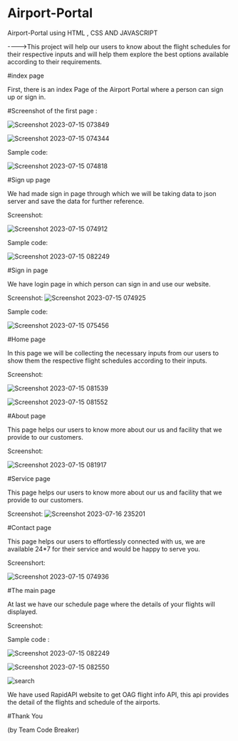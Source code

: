 # Airport-Portal

Airport-Portal using HTML , CSS AND JAVASCRIPT

---->This project will help our users to know about the flight schedules for their respective inputs and will help them explore the best options available according to their requirements.

#index page

First, there is an index Page of the Airport Portal where a person can sign up or sign in.

#Screenshot of the first page :

![Screenshot 2023-07-15 073849](https://github.com/roy705051/Airport-Portal/assets/118226807/25515240-3fc3-46f1-8395-6ad8f8d79ae9)

![Screenshot 2023-07-15 074344](https://github.com/roy705051/Airport-Portal/assets/118226807/ee01ba61-e362-41cb-8bfc-e7e34252e3b0)

Sample code:

![Screenshot 2023-07-15 074818](https://github.com/roy705051/Airport-Portal/assets/118226807/0faeb43f-ae5b-4c0a-8c03-0885a6a8423e)

#Sign up page

We had made sign in page through which we will be taking data to json server and save the data for further reference.

Screenshot:

![Screenshot 2023-07-15 074912](https://github.com/roy705051/Airport-Portal/assets/118226807/48a7f970-b3d7-4b62-abdd-d5f9fa3d5989)

Sample code:

![Screenshot 2023-07-15 082249](https://github.com/roy705051/Airport-Portal/assets/118226807/3606e5f6-85ab-47b9-bee8-c508409ac1b0)

#Sign in page

We have login page in which person can sign in and use our website.

Screenshot:
![Screenshot 2023-07-15 074925](https://github.com/roy705051/Airport-Portal/assets/118226807/0fece15d-05b8-4ebe-81f0-b5ce489a3c80)

Sample code:

![Screenshot 2023-07-15 075456](https://github.com/roy705051/Airport-Portal/assets/118226807/0f4164ef-6bcc-4434-9fd4-2275bce79e52)

#Home page

In this page we will be collecting the necessary inputs from our users to show them the respective flight schedules according to their inputs.

Screenshot:

![Screenshot 2023-07-15 081539](https://github.com/roy705051/Airport-Portal/assets/118226807/bd955271-4f0e-49d7-acf2-de5afe4c79c9)

![Screenshot 2023-07-15 081552](https://github.com/roy705051/Airport-Portal/assets/118226807/bdb9f75b-77e9-4a09-9169-6ee3fdd7863a)

#About page

This page helps our users to know more about our us and facility that we provide to our customers.

Screenshot:

![Screenshot 2023-07-15 081917](https://github.com/roy705051/Airport-Portal/assets/118226807/875c05e5-d6b4-442e-b3d8-d0f28bd30b9c)

#Service page

This page helps our users to know more about our us and facility that we provide to our customers.

Screenshot:
![Screenshot 2023-07-16 235201](https://github.com/roy705051/Airport-Portal/assets/118226807/653609c4-c4eb-4c02-b352-87ae0d8aae54)


#Contact page

This page helps our users to effortlessly connected with us, we are available 24*7 for their service and would be happy to serve you.

Screenshort:

![Screenshot 2023-07-15 074936](https://github.com/roy705051/Airport-Portal/assets/118226807/bca7e37c-0edc-4de8-b19a-8ea466eb2611)

#The main page

At last we have our schedule page where the details of your flights will displayed.

Screenshot:

Sample code :

![Screenshot 2023-07-15 082249](https://github.com/roy705051/Airport-Portal/assets/118226807/3557cb57-a673-4f87-a1a5-3b233e970a66)

![Screenshot 2023-07-15 082550](https://github.com/roy705051/Airport-Portal/assets/118226807/f11b25d8-52e6-408c-9a8a-026c61f52727)

![search](https://github.com/roy705051/Airport-Portal/assets/118226807/07881b1d-0e7c-4b6d-abe7-ed658283d22d)

We have used RapidAPI website to get OAG flight info API, this api provides the detail of the flights and schedule of the airports. 

#Thank You

(by Team Code Breaker)
